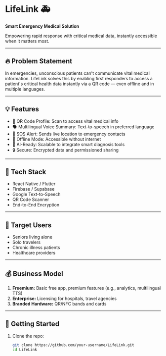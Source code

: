 # LifeLink 🚑

**Smart Emergency Medical Solution**

Empowering rapid response with critical medical data, instantly accessible when it matters most.

---

## 🔥 Problem Statement

In emergencies, unconscious patients can't communicate vital medical information. LifeLink solves this by enabling first responders to access a patient's critical health data instantly via a QR code — even offline and in multiple languages.

---

## 💡 Features

- 🔗 QR Code Profile: Scan to access vital medical info
- 🗣️ Multilingual Voice Summary: Text-to-speech in preferred language
- 📍 SOS Alert: Sends live location to emergency contacts
- 📶 Offline Mode: Accessible without internet
- 🧠 AI-Ready: Scalable to integrate smart diagnosis tools
- 🔒 Secure: Encrypted data and permissioned sharing

---

## 📲 Tech Stack

- React Native / Flutter
- Firebase / Supabase
- Google Text-to-Speech
- QR Code Scanner
- End-to-End Encryption

---

## 🏥 Target Users

- Seniors living alone
- Solo travelers
- Chronic illness patients
- Healthcare providers

---

## 💰 Business Model

1. **Freemium:** Basic free app, premium features (e.g., analytics, multilingual TTS)
2. **Enterprise:** Licensing for hospitals, travel agencies
3. **Branded Hardware:** QR/NFC bands and cards

---

## 🚀 Getting Started

1. Clone the repo:
   ```bash
   git clone https://github.com/your-username/LifeLink.git
   cd LifeLink
